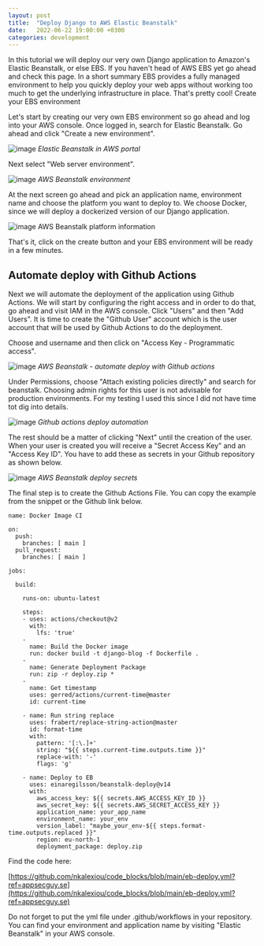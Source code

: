 ```yaml
---
layout: post
title:  "Deploy Django to AWS Elastic Beanstalk"
date:   2022-06-22 19:00:00 +0300
categories: development
---
```


In this tutorial we will deploy our very own Django application to Amazon's Elastic Beanstalk, or else EBS. If you haven't head of AWS EBS yet go ahead and check this page. In a short summary EBS provides a fully managed environment to help you quickly deploy your web apps without working too much to get the underlying infrastructure in place. That's pretty cool!
Create your EBS environment

Let's start by creating our very own EBS environment so go ahead and log into your AWS console. Once logged in, search for Elastic Beanstalk. Go ahead and click "Create a new environment".

![image]({{site.baseurl}}/docs/assets/images/2022/aws-elastic-beanstalk.png)
*Elastic Beanstalk in AWS portal*

Next select "Web server environment".

![image]({{site.baseurl}}/docs/assets/images/2022/aws-beanstalk-web-server-env.png)
*AWS Beanstalk environment*


At the next screen go ahead and pick an application name, environment name and choose the platform you want to deploy to. We choose Docker, since we will deploy a dockerized version of our Django application.

![image]({{site.baseurl}}/docs/assets/images/2022/aws-beanstalk-platform-info.png)
AWS Beanstalk platform information


That's it, click on the create button and your EBS environment will be ready in a few minutes.


## Automate deploy with Github Actions

Next we will automate the deployment of the application using Github Actions. We will start by configuring the right access and in order to do that, go ahead and visit IAM in the AWS console. Click "Users" and then "Add Users". It is time to create the "Github User" account which is the user account that will be used by Github Actions to do the deployment.

Choose and username and then click on "Access Key - Programmatic access".

![image]({{site.baseurl}}/docs/assets/images/2022/aws-beanstalk-github-actions.png)
*AWS Beanstalk - automate deploy with Github actions*


Under Permissions, choose "Attach existing policies directly" and search for beanstalk. Choosing admin rights for this user is not advisable for production environments. For my testing I used this since I did not have time tot dig into details.

![image]({{site.baseurl}}/docs/assets/images/2022/aws-beanstalk-automation-deploy.png)
*Github actions deploy automation*

The rest should be a matter of clicking "Next" until the creation of the user. When your user is created you will receive a "Secret Access Key" and an "Access Key ID". You have to add these as secrets in your Github repository as shown below.

![image]({{site.baseurl}}/docs/assets/images/2022/aws-github-secrets-deploy.png)
*AWS Beanstalk deploy secrets*

The final step is to create the Github Actions File. You can copy the example from the snippet or the Github link below.

```
name: Docker Image CI

on:
  push:
    branches: [ main ]
  pull_request:
    branches: [ main ]

jobs:

  build:

    runs-on: ubuntu-latest

    steps:
    - uses: actions/checkout@v2
      with:
        lfs: 'true'
    - 
      name: Build the Docker image
      run: docker build -t django-blog -f Dockerfile .
    -
      name: Generate Deployment Package
      run: zip -r deploy.zip *
    -
      name: Get timestamp
      uses: gerred/actions/current-time@master
      id: current-time
        
    - name: Run string replace
      uses: frabert/replace-string-action@master
      id: format-time
      with:
        pattern: '[:\.]+'
        string: "${{ steps.current-time.outputs.time }}"
        replace-with: '-'
        flags: 'g'

    - name: Deploy to EB
      uses: einaregilsson/beanstalk-deploy@v14
      with:
        aws_access_key: ${{ secrets.AWS_ACCESS_KEY_ID }}
        aws_secret_key: ${{ secrets.AWS_SECRET_ACCESS_KEY }}
        application_name: your_app_name
        environment_name: your_env
        version_label: "maybe_your_env-${{ steps.format-time.outputs.replaced }}"
        region: eu-north-1
        deployment_package: deploy.zip
```

Find the code here:

[https://github.com/nkalexiou/code_blocks/blob/main/eb-deploy.yml?ref=appsecguy.se](https://github.com/nkalexiou/code_blocks/blob/main/eb-deploy.yml?ref=appsecguy.se)

Do not forget to put the yml file under .github/workflows in your repository.  You can find your environment and application name by visiting "Elastic Beanstalk" in your AWS console.
